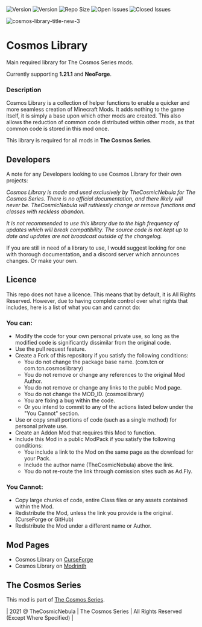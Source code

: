 ![Version](https://img.shields.io/badge/VERSION-1.21.1-3eff8e?style=for-the-badge) ![Version](https://img.shields.io/badge/Loader-NeoForge-ffa835?style=for-the-badge) ![Repo Size](https://img.shields.io/github/repo-size/TheCosmicNebula/Cosmos-Library?label=REPO%20SIZE&style=for-the-badge) ![Open Issues](https://img.shields.io/github/issues/TheCosmicNebula/Cosmos-Library?style=for-the-badge) ![Closed Issues](https://img.shields.io/github/issues-closed/TheCosmicNebula/Cosmos-Library?color=green&style=for-the-badge)

![cosmos-library-title-new-3](https://github.com/user-attachments/assets/5498b2ed-dc74-432e-9bc9-cb6e8dad487f)

# Cosmos Library
Main required library for The Cosmos Series mods.

Currently supporting **1.21.1** and **NeoForge**.

### Description
Cosmos Library is a collection of helper functions to enable a quicker and more seamless creation of Minecraft Mods. It adds nothing to the game itself, it is simply a base upon which other mods are created. This also allows the reduction of common code distributed within other mods, as that common code is stored in this mod once.

This library is required for all mods in **The Cosmos Series**.

## Developers
A note for any Developers looking to use Cosmos Library for their own projects:

_Cosmos Library is made and used exclusively by TheCosmicNebula for The Cosmos Series. There is no official documentation, and there likely will never be. TheCosmicNebula will ruthlessly change or remove functions and classes with reckless abandon._

_It is not recommended to use this library due to the high frequency of updates which will break compatibility. The source code is not kept up to date and updates are not broadcast outside of the changelog._

If you are still in need of a library to use, I would suggest looking for one with thorough documentation, and a discord server which announces changes. Or make your own.

## Licence
This repo does not have a licence. This means that by default, it is All Rights Reserved. However, due to having complete control over what rights that includes, here is a list of what you can and cannot do:

### You can:
 - Modify the code for your own personal private use, so long as the modified code is significantly dissimilar from the original code.
 - Use the pull request feature.
 - Create a Fork of this repository if you satisfy the following conditions:
   - You do not change the package base name. (com.tcn or com.tcn.cosmoslibrary)
   - You do not remove or change any references to the original Mod Author.
   - You do not remove or change any links to the public Mod page.
   - You do not change the MOD_ID. (cosmoslibrary)
   - You are fixing a bug within the code.
   - Or you intend to commit to any of the actions listed below under the "You Cannot" section.
 - Use or copy small portions of code (such as a single method) for personal private use.
 - Create an Addon Mod that requires this Mod to function.
 - Include this Mod in a public ModPack if you satisfy the following conditions:
   - You include a link to the Mod on the same page as the download for your Pack.
   - Include the author name (TheCosmicNebula) above the link.
   - You do not re-route the link through comission sites such as Ad.Fly.

### You Cannot:
 - Copy large chunks of code, entire Class files or any assets contained within the Mod.
 - Redistribute the Mod, unless the link you provide is the original. (CurseForge or GitHub)
 - Redistribute the Mod under a different name or Author.

## Mod Pages
- Cosmos Library on [CurseForge](https://minecraft.curseforge.com/projects/cosmos-library)
- Cosmos Library on [Modrinth](https://modrinth.com/mod/cosmos-library)

## The Cosmos Series
This mod is part of [The Cosmos Series](https://www.github.com/TheCosmosSeries).

| 2021 @ TheCosmicNebula | The Cosmos Series | All Rights Reserved (Except Where Specified) |
